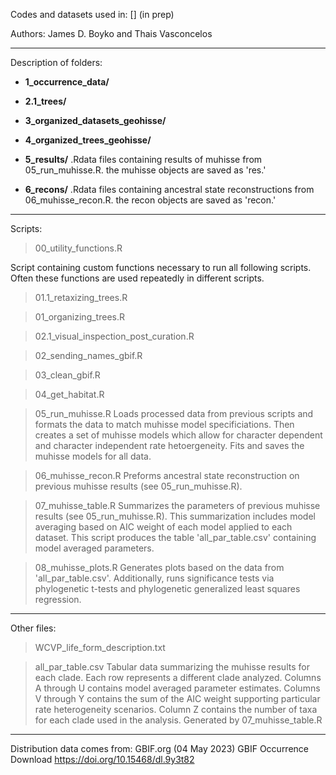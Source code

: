 Codes and datasets used in: [] (in prep)

Authors:
James D. Boyko and Thais Vasconcelos


----
Description of folders: 
 
- **1_occurrence_data/** 



- **2.1_trees/** 



- **3_organized_datasets_geohisse/** 



- **4_organized_trees_geohisse/**



- **5_results/** 
.Rdata files containing results of muhisse from 05_run_muhisse.R. the muhisse objects are saved as 'res.'


- **6_recons/** 
.Rdata files containing ancestral state reconstructions from 06_muhisse_recon.R. the recon objects are saved as 'recon.'



----
Scripts:

> 00_utility_functions.R
  
Script containing custom functions necessary to run all following scripts. Often these functions are used repeatedly in different scripts.


> 01.1_retaxizing_trees.R



> 01_organizing_trees.R



> 02.1_visual_inspection_post_curation.R



> 02_sending_names_gbif.R



> 03_clean_gbif.R



> 04_get_habitat.R



> 05_run_muhisse.R
Loads processed data from previous scripts and formats the data to match muhisse model specificiations. Then creates a set of muhisse models which allow for character dependent and character independent rate hetoergeneity. Fits and saves the muhisse models for all data.


> 06_muhisse_recon.R
Preforms ancestral state reconstruction on previous muhisse results (see 05_run_muhisse.R).


> 07_muhisse_table.R
Summarizes the parameters of previous muhisse results (see 05_run_muhisse.R). This summarization includes model averaging based on AIC weight of each model applied to each dataset. This script produces the table 'all_par_table.csv' containing model averaged parameters. 


> 08_muhisse_plots.R
Generates plots based on the data from 'all_par_table.csv'. Additionally, runs significance tests via phylogenetic t-tests and phylogenetic generalized least squares regression. 


----
Other files:

> WCVP_life_form_description.txt

> all_par_table.csv
Tabular data summarizing the muhisse results for each clade. Each row represents a different clade analyzed. Columns A through U contains model averaged parameter estimates. Columns V through Y contains the sum of the AIC weight supporting particular rate heterogeneity scenarios. Column Z contains the number of taxa for each clade used in the analysis. Generated by 07_muhisse_table.R

----
Distribution data comes from:
GBIF.org (04 May 2023) GBIF Occurrence Download https://doi.org/10.15468/dl.9y3t82

